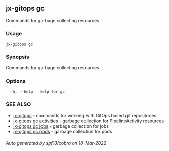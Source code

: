 ## jx-gitops gc

Commands for garbage collecting resources

### Usage

```
jx-gitops gc
```

### Synopsis

Commands for garbage collecting resources

### Options

```
  -h, --help   help for gc
```

### SEE ALSO

* [jx-gitops](jx-gitops.md)	 - commands for working with GitOps based git repositories
* [jx-gitops gc activities](jx-gitops_gc_activities.md)	 - garbage collection for PipelineActivity resources
* [jx-gitops gc jobs](jx-gitops_gc_jobs.md)	 - garbage collection for jobs
* [jx-gitops gc pods](jx-gitops_gc_pods.md)	 - garbage collection for pods

###### Auto generated by spf13/cobra on 18-Mar-2022
